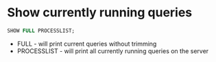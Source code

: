 # Show currently running queries

```sql
SHOW FULL PROCESSLIST;
```

- FULL - will print current queries without trimming
- PROCESSLIST - will print all currently running queries on the server
